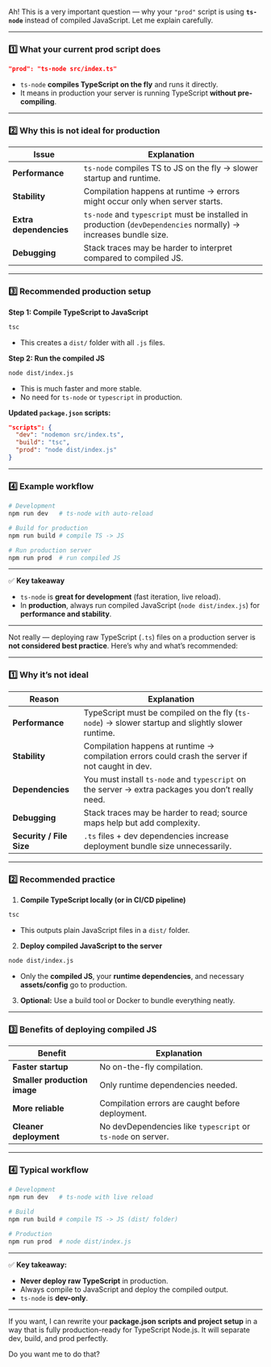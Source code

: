 Ah! This is a very important question — why your `"prod"` script is using **`ts-node`** instead of compiled JavaScript. Let me explain carefully.

---

### 1️⃣ What your current prod script does

```json
"prod": "ts-node src/index.ts"
```

* `ts-node` **compiles TypeScript on the fly** and runs it directly.
* It means in production your server is running TypeScript **without pre-compiling**.

---

### 2️⃣ Why this is **not ideal for production**

| Issue                  | Explanation                                                                                                      |
| ---------------------- | ---------------------------------------------------------------------------------------------------------------- |
| **Performance**        | `ts-node` compiles TS to JS on the fly → slower startup and runtime.                                             |
| **Stability**          | Compilation happens at runtime → errors might occur only when server starts.                                     |
| **Extra dependencies** | `ts-node` and `typescript` must be installed in production (`devDependencies` normally) → increases bundle size. |
| **Debugging**          | Stack traces may be harder to interpret compared to compiled JS.                                                 |

---

### 3️⃣ Recommended production setup

**Step 1: Compile TypeScript to JavaScript**

```bash
tsc
```

* This creates a `dist/` folder with all `.js` files.

**Step 2: Run the compiled JS**

```bash
node dist/index.js
```

* This is much faster and more stable.
* No need for `ts-node` or `typescript` in production.

**Updated `package.json` scripts:**

```json
"scripts": {
  "dev": "nodemon src/index.ts",
  "build": "tsc",
  "prod": "node dist/index.js"
}
```

---

### 4️⃣ Example workflow

```bash
# Development
npm run dev   # ts-node with auto-reload

# Build for production
npm run build # compile TS -> JS

# Run production server
npm run prod  # run compiled JS
```

---

✅ **Key takeaway**

* `ts-node` is **great for development** (fast iteration, live reload).
* In **production**, always run compiled JavaScript (`node dist/index.js`) for **performance and stability**.

---
Not really — deploying raw TypeScript (`.ts`) files on a production server is **not considered best practice**. Here’s why and what’s recommended:

---

### 1️⃣ Why it’s **not ideal**

| Reason                   | Explanation                                                                                       |
| ------------------------ | ------------------------------------------------------------------------------------------------- |
| **Performance**          | TypeScript must be compiled on the fly (`ts-node`) → slower startup and slightly slower runtime.  |
| **Stability**            | Compilation happens at runtime → compilation errors could crash the server if not caught in dev.  |
| **Dependencies**         | You must install `ts-node` and `typescript` on the server → extra packages you don’t really need. |
| **Debugging**            | Stack traces may be harder to read; source maps help but add complexity.                          |
| **Security / File Size** | `.ts` files + dev dependencies increase deployment bundle size unnecessarily.                     |

---

### 2️⃣ Recommended practice

1. **Compile TypeScript locally (or in CI/CD pipeline)**

```bash
tsc
```

* This outputs plain JavaScript files in a `dist/` folder.

2. **Deploy compiled JavaScript to the server**

```bash
node dist/index.js
```

* Only the **compiled JS**, your **runtime dependencies**, and necessary **assets/config** go to production.

3. **Optional:** Use a build tool or Docker to bundle everything neatly.

---

### 3️⃣ Benefits of deploying compiled JS

| Benefit                      | Explanation                                                  |
| ---------------------------- | ------------------------------------------------------------ |
| **Faster startup**           | No on-the-fly compilation.                                   |
| **Smaller production image** | Only runtime dependencies needed.                            |
| **More reliable**            | Compilation errors are caught before deployment.             |
| **Cleaner deployment**       | No devDependencies like `typescript` or `ts-node` on server. |

---

### 4️⃣ Typical workflow

```bash
# Development
npm run dev   # ts-node with live reload

# Build
npm run build # compile TS -> JS (dist/ folder)

# Production
npm run prod  # node dist/index.js
```

---

✅ **Key takeaway:**

* **Never deploy raw TypeScript** in production.
* Always compile to JavaScript and deploy the compiled output.
* `ts-node` is **dev-only**.

---

If you want, I can rewrite your **package.json scripts and project setup** in a way that is fully production-ready for TypeScript Node.js. It will separate dev, build, and prod perfectly.

Do you want me to do that?


